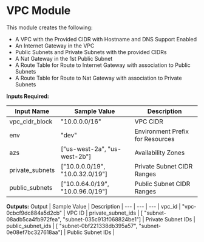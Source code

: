 # VPC Module

This module creates the following:
* A VPC with the Provided CIDR with Hostname and DNS Support Enabled
* An Internet Gateway in the VPC
* Public Subnets and Private Subnets with the provided CIDRs
* A Nat Gateway in the 1st Public Subnet
* A Route Table for Route to Internet Gateway with association to Public Subnets
* A Route Table for Route to Nat Gateway with association to Private Subnets

**Inputs Required:**

Input Name | Sample Value | Description |
--- | --- | --- |
vpc_cidr_block | "10.0.0.0/16" | VPC CIDR |
env | "dev" | Environment Prefix for Resources |
azs | ["us-west-2a", "us-west-2b"] | Availability Zones |
private_subnets | ["10.0.0.0/19", "10.0.32.0/19"] | Private Subnet CIDR Ranges |
public_subnets | ["10.0.64.0/19", "10.0.96.0/19"] | Public Subnet CIDR Ranges |


**Outputs:**
Output | Sample Value | Description |
--- | --- | --- |
vpc_id | "vpc-0cbcf9dc884a5d2cb" | VPC ID |
private_subnet_ids | [ "subnet-08adb5ca4fb972fea", "subnet-035c913f068824be1"] | Private Subnet IDs |
public_subnet_ids | [ "subnet-0bf221338db395a57", "subnet-0e08ef7bc327618aa"] | Public Subnet IDs |